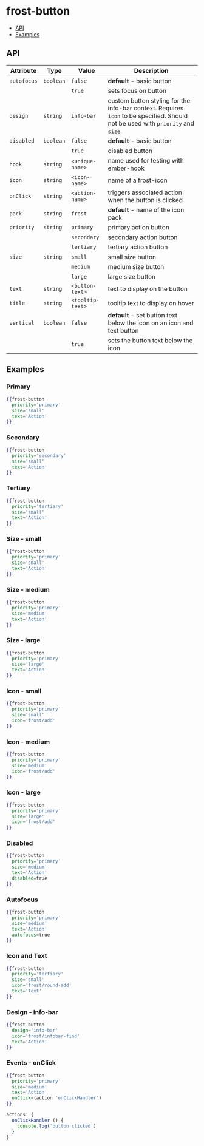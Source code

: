 # frost-button <br />

 * [API](#api)
 * [Examples](#examples)

## API

| Attribute   | Type | Value | Description |
| ----------- | ---- | ----- | ----------- |
| `autofocus` | `boolean` | `false` | **default** - basic button |
| |  | `true` | sets focus on button |
| `design` | `string` | `info-bar` | custom button styling for the info-bar context.  Requires `icon` to be specified.  Should not be used with `priority` and `size`. |
| `disabled` | `boolean` | `false` | **default** - basic button |
|  |  | `true` | disabled button |
| `hook` | `string` | `<unique-name>` | name used for testing with ember-hook |
| `icon` | `string` | `<icon-name>` | name of a frost-icon |
| `onClick` |`string` | `<action-name>` | triggers associated action when the button is clicked |
| `pack` | `string` | `frost` | **default** - name of the icon pack |
| `priority` | `string` | `primary` | primary action button |
|  |  | `secondary` | secondary action button |
|  |  | `tertiary` | tertiary action button |
| `size` | `string` | `small` | small size button |
|  |  | `medium` | medium size button |
|  |  | `large` | large size button |
| `text` | `string` | `<button-text>` | text to display on the button |
| `title` | `string` | `<tooltip-text>` | tooltip text to display on hover |
| `vertical` | `boolean` | `false` | **default** - set button text below the icon on an icon and text button |
|  |  | `true` | sets the button text below the icon |


## Examples

### Primary

```handlebars
{{frost-button
  priority='primary'
  size='small'
  text='Action'
}}
```
### Secondary

```handlebars
{{frost-button
  priority='secondary'
  size='small'
  text='Action'
}}
```
### Tertiary

```handlebars
{{frost-button
  priority='tertiary'
  size='small'
  text='Action'
}}
```

### Size - small

```handlebars
{{frost-button
  priority='primary'
  size='small'
  text='Action'
}}
```

### Size - medium

```handlebars
{{frost-button
  priority='primary'
  size='medium'
  text='Action'
}}
```

### Size - large

```handlebars
{{frost-button
  priority='primary'
  size='large'
  text='Action'
}}
```


### Icon - small

```handlebars
{{frost-button
  priority='primary'
  size='small'
  icon='frost/add'
}}
```

### Icon - medium

```handlebars
{{frost-button
  priority='primary'
  size='medium'
  icon='frost/add'
}}
```

### Icon - large

```handlebars
{{frost-button
  priority='primary'
  size='large'
  icon='frost/add'
}}
```

### Disabled

```handlebars
{{frost-button
  priority='primary'
  size='medium'
  text='Action'
  disabled=true
}}
```

### Autofocus

```handlebars
{{frost-button
  priority='primary'
  size='medium'
  text='Action'
  autofocus=true
}}
```

### Icon and Text

```handlebars
{{frost-button
  priority='tertiary'
  size='small'
  icon='frost/round-add'
  text='Text'
}}
```

### Design - info-bar

```handlebars
{{frost-button
  design='info-bar'
  icon='frost/infobar-find'
  text='Action'
}}
```

### Events - onClick

```handlebars
{{frost-button
  priority='primary'
  size='medium'
  text='Action'
  onClick=(action 'onClickHandler')
}}
```

```javascript
actions: {
  onClickHandler () {
    console.log('button clicked')
  }
}
```
